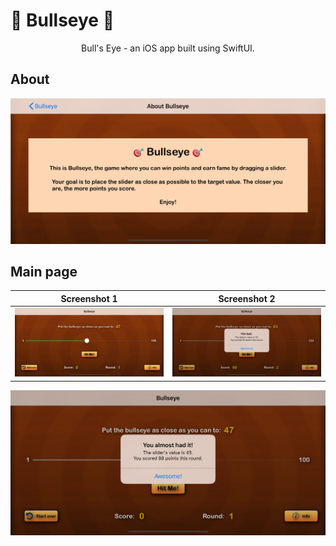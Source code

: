 # 🎯 Bullseye 🎯
<div align="center">
  Bull's Eye - an iOS app built using SwiftUI.
</div>

## About

<p align="center">
  <img alt="About image" title="Mockup" src="https://github.com/justadlet/iOS-SwiftUI-Bullseye/blob/master/BullseyeAbout.png?raw=true" width="720"></img>
 
</p>

## Main page

Screenshot 1 | Screenshot 2
:-------------------------:|:-------------------------:
![](https://github.com/justadlet/iOS-SwiftUI-Bullseye/blob/master/Bullseye1.png?raw=true)  |  ![](https://github.com/justadlet/iOS-SwiftUI-Bullseye/blob/master/Bullseye0.png?raw=true)

<p align="center">
  <img alt="About image" title="Mockup" src="https://github.com/justadlet/iOS-SwiftUI-Bullseye/blob/master/Bullseye2.png?raw=true" width="720"></img>
</p>
